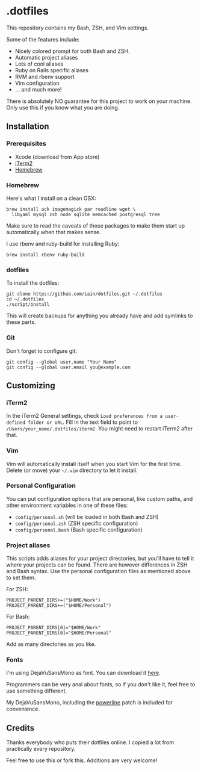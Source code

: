# .dotfiles

This repository contains my Bash, ZSH, and Vim settings.

Some of the features include:

* Nicely colored prompt for both Bash and ZSH.
* Automatic project aliases
* Lots of cool aliases
* Ruby on Rails specific aliases
* RVM and rbenv support
* Vim configuration
* ... and much more!

There is absolutely NO guarantee for this project to work on your machine.
Only use this if you know what you are doing.

## Installation

### Prerequisites

* Xcode (download from App store)
* [iTerm2](http://www.iterm2.com/)
* [Homebrew](http://mxcl.github.io/homebrew/)

### Homebrew

Here's what I install on a clean OSX:

    brew install ack imagemagick par readline wget \
      libyaml mysql zsh node sqlite memcached postgresql tree

Make sure to read the caveats of those packages to make them start up
automatically when that makes sense.

I use rbenv and ruby-build for installing Ruby:

    brew install rbenv ruby-build

### dotfiles

To install the dotfiles:

    git clone https://github.com/iain/dotfiles.git ~/.dotfiles
    cd ~/.dotfiles
    ./script/install

This will create backups for anything you already have and add symlinks to
these parts.

### Git

Don't forget to configure git:

    git config --global user.name "Your Name"
    git config --global user.email you@example.com

## Customizing

### iTerm2

In the iTerm2 General settings, check `Load preferences from a user-defined
folder or URL`. Fill in the text field to point to
`/Users/your_name/.dotfiles/iterm2`. You might need to restart iTerm2 after
that.

### Vim

Vim will automatically install itself when you start Vim for the first time.
Delete (or move) your `~/.vim` directory to let it install.

### Personal Configuration

You can put configuration options that are personal, like custom paths, and
other environment variables in one of these files:

* `config/personal.sh` (will be loaded in both Bash and ZSH)
* `config/personal.zsh` (ZSH specific configuration)
* `config/personal.bash` (Bash specific configuration)

### Project aliases

This scripts adds aliases for your project directories, but you'll have to tell
it where your projects can be found. There are however differences in ZSH and
Bash syntax. Use the personal configuration files as mentioned above to set
them.

For ZSH:

    PROJECT_PARENT_DIRS+=("$HOME/Work")
    PROJECT_PARENT_DIRS+=("$HOME/Personal")

For Bash:

    PROJECT_PARENT_DIRS[0]="$HOME/Work"
    PROJECT_PARENT_DIRS[0]="$HOME/Personal"

Add as many directories as you like.

### Fonts

I'm using DejaVuSansMono as font. You can download it [here](http://dejavu-fonts.org/wiki/Download).

Programmers can be very anal about fonts, so if you don't like it, feel free to use something
different.

My DejaVuSansMono, including the [powerline](https://github.com/Lokaltog/vim-powerline)
patch is included for convenience.

## Credits

Thanks everybody who puts their dotfiles online. I copied a lot from
practically every repository.

Feel free to use this or fork this. Additions are very welcome!
